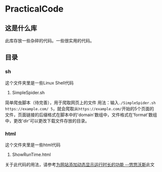 # PracticalCode
## 这是什么库
此库存放一些杂碎的代码。一些很实用的代码。

## 目录
### sh
这个文件夹里是一些Linux Shell代码
1. SimpleSpider.sh

 简单爬虫脚本（待完善），用于爬取网页上的文件
用法：输入`./SimpleSpider.sh https://example.com/ 5`，就会爬取从`https://example.com/`开始的5个页面的文件，页面链接的后缀格式在脚本中的'domain'数组中，文件格式在'format'数组中，更改'dir'可以更改下载文件存放的目录。

### html
这个文件夹里是一些html代码
1. ShowRunTime.html

 关于此代码的用法，请参考[为网站添加动态显示运行时长的功能 --悠悠沃斯](https://uuwosi.com/showruntime.html "为网站添加动态显示运行时长的功能 --悠悠沃斯")此文
